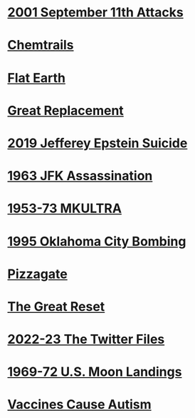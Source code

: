# [2001 September 11th Attacks](2001%20September%2011th%20Attacks)
# [Chemtrails](Chemtrails)
# [Flat Earth](Flat%20Earth)
# [Great Replacement](Great%20Replacement)
# [2019 Jefferey Epstein Suicide](2019%20Jefferey%20Epstein%20Suicide.md)
# [1963 JFK Assassination](1963%20JFK%20Assassination)
# [1953-73 MKULTRA](1953-73%20MKULTRA.md)
# [1995 Oklahoma City Bombing](1995%20Oklahoma%20City%20Bombing.md)
# [Pizzagate](Pizzagate)
# [The Great Reset](The%20Great%20Reset)
# [2022-23 The Twitter Files](2022-23%20The%20Twitter%20Files.md)
# [1969-72 U.S. Moon Landings](1969-72%20U.S.%20Moon%20Landings.md)
# [Vaccines Cause Autism](Vaccines%20Cause%20Autism)